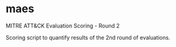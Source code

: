 # maes
MITRE ATT&amp;CK Evaluation Scoring - Round 2

Scoring script to quantify results of the 2nd round of evaluations.